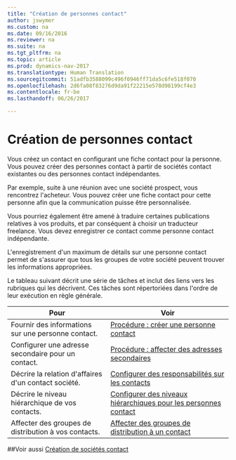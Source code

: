```yaml
---
title: "Création de personnes contact"
author: jswymer
ms.custom: na
ms.date: 09/16/2016
ms.reviewer: na
ms.suite: na
ms.tgt_pltfrm: na
ms.topic: article
ms.prod: dynamics-nav-2017
ms.translationtype: Human Translation
ms.sourcegitcommit: 51adfb3588099c496f0946ff71da5c6fe518f070
ms.openlocfilehash: 2d6fa08f83276d9da91f22215e578d98199cf4e3
ms.contentlocale: fr-be
ms.lasthandoff: 06/26/2017

---
```

# <a name="create-contact-persons"></a>Création de personnes contact
Vous créez un contact en configurant une fiche contact pour la personne. Vous pouvez créer des personnes contact à partir de sociétés contact existantes ou des personnes contact indépendantes.

Par exemple, suite à une réunion avec une société prospect, vous rencontrez l'acheteur. Vous pouvez créer une fiche contact pour cette personne afin que la communication puisse être personnalisée.

Vous pourriez également être amené à traduire certaines publications relatives à vos produits, et par conséquent à choisir un traducteur freelance. Vous devez enregistrer ce contact comme personne contact indépendante.

L'enregistrement d'un maximum de détails sur une personne contact permet de s'assurer que tous les groupes de votre société peuvent trouver les informations appropriées.

Le tableau suivant décrit une série de tâches et inclut des liens vers les rubriques qui les décrivent. Ces tâches sont répertoriées dans l'ordre de leur exécution en règle générale.

|Pour |Voir |
|---|----|
|Fournir des informations sur une personne contact.|[Procédure : créer une personne contact](marketing-how-create-contact-persons.md)|
|Configurer une adresse secondaire pour un contact.|[Procédure : affecter des adresses secondaires](marketing-how-assign-alternative-address.md)|
|Décrire la relation d'affaires d'un contact société.|[Configurer des responsabilités sur les contacts](marketing-job-responsibilities.md)|
|Décrire le niveau hiérarchique de vos contacts.|[Configurer des niveaux hiérarchiques pour les personnes contact](marketing-organizational-levels.md)|
|Affecter des groupes de distribution à vos contacts.|[Affecter des groupes de distribution à un contact](marketing-mailing-groups.md#assign-mailing-groups-to-a-contact)|

##<a name="see-also"></a>Voir aussi
[Création de sociétés contact](marketing-create-contact-companies.md)

